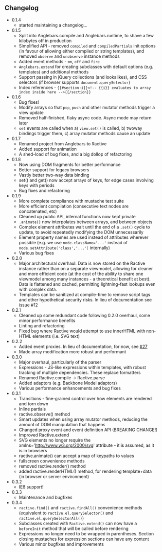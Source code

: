 Changelog
---------

* 0.1.4
	* started maintaining a changelog...
* 0.1.5
	* Split into Anglebars.compile and Anglebars.runtime, to shave a few kilobytes off in production
	* Simplified API - removed `compiled` and `compiledPartials` init options (in favour of allowing either compiled or string templates), and removed `observe` and `unobserve` instance methods
	* Added event methods - `on`, `off` and `fire`
	* `Anglebars.extend` for creating subclasses with default options (e.g. templates) and additional methods
	* Support passing in jQuery collections (and lookalikes), and CSS selectors (if browser supports `document.querySelector`)
	* Index references - `{{#section:i}}<!-- {{i}} evaluates to array index inside here -->{{/section}}`
* 0.1.6
	* Bug fixes!
	* Modify arrays so that `pop`, `push` and other mutator methods trigger a view update
	* Removed half-finished, flaky async code. Async mode may return later
	* `set` events are called when a) `view.set()` is called, b) twoway bindings trigger them, c) array mutator methods cause an update
* 0.1.7
	* Renamed project from Anglebars to Ractive
	* Added support for animation
	* A shed-load of bug fixes, and a big dollop of refactoring
* 0.1.8
	* Now using DOM fragments for better performance
	* Better support for legacy browsers
	* Vastly better two-way data binding
	* set() and get() now accept arrays of keys, for edge cases involving keys with periods
	* Bug fixes and refactoring
* 0.1.9
	* More complete compliance with mustache test suite
	* More efficient compilation (consecutive text nodes are concatenated, etc)
	* Cleaned up public API, internal functions now kept private
	* `.animate()` now interpolates between arrays, and between objects
	* Complex element attributes wait until the end of a `.set()` cycle to update, to avoid repeatedly modifying the DOM unnecessarily
	* Element property names are used instead of attributes wherever possible (e.g. we use `node.className='...'` instead of `node.setAttribute('class','...')` internally)
	* Various bug fixes
* 0.2.0
	* Major architectural overhaul. Data is now stored on the Ractive instance rather than on a separate viewmodel, allowing for cleaner and more efficient code (at the cost of the ability to share one viewmodel among many instances - a theoretical benefit at best). Data is flattened and cached, permitting lightning-fast lookups even with complex data.
	* Templates can be sanitized at compile-time to remove script tags and other hypothetical security risks. In lieu of documentation see issue #12
* 0.2.1
	* Cleaned up some redundant code following 0.2.0 overhaul, some minor performance benefits
	* Linting and refactoring
	* Fixed bug where Ractive would attempt to use innerHTML with non-HTML elements (i.e. SVG text)
* 0.2.2
	* Added event proxies. In lieu of documentation, for now, see [#27](https://github.com/Rich-Harris/Ractive/issues/27)
	* Made array modification more robust and performant
* 0.3.0
	* Major overhaul, particularly of the parser
	* Expressions - JS-like expressions within templates, with robust tracking of multiple dependencies. These replace formatters
	* Renamed Ractive.compile -> Ractive.parse
	* Added adaptors (e.g. Backbone Model adaptors)
	* Various performance enhancements and bug fixes
* 0.3.1
	* Transitions - fine-grained control over how elements are rendered and torn down
	* Inline partials
	* ractive.observe() method
	* Smart updates when using array mutator methods, reducing the amount of DOM manipulation that happens
	* Changed proxy event and event definition API (BREAKING CHANGE!)
	* Improved Ractive.extend
	* SVG elements no longer require the xmlns='http://www.w3.org/2000/svg' attribute - it is assumed, as it is in browsers
	* ractive.animate() can accept a map of keypaths to values
	* fullscreen convenience methods
	* removed ractive.render() method
	* added ractive.renderHTML() method, for rendering template+data (in browser or server environment)
* 0.3.2
	* IE8 support!
* 0.3.3
	* Maintenance and bugfixes
* 0.3.4
    * `ractive.find()` and `ractive.findAll()` convenience methods (equivalent to `ractive.el.querySelector()` and `ractive.el.querySelectorAll()`)
    * Subclasses created with `Ractive.extend()` can now have a `beforeInit` method that will be called before rendering
    * Expressions no longer need to be wrapped in parentheses. Section closing mustaches for expression sections can have any content
    * Various minor bugfixes and improvements